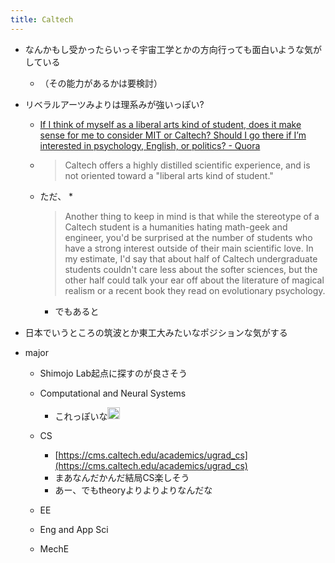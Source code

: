 ```yaml
---
title: Caltech
---
```


* なんかもし受かったらいっそ宇宙工学とかの方向行っても面白いような気がしている
  
  * （その能力があるかは要検討）
* リベラルアーツみよりは理系みが強いっぽい?
  
  * [If I think of myself as a liberal arts kind of student, does it make sense for me to consider MIT or Caltech? Should I go there if I’m interested in psychology, English, or politics? - Quora](https://www.quora.com/If-I-think-of-myself-as-a-liberal-arts-kind-of-student-does-it-make-sense-for-me-to-consider-MIT-or-Caltech-Should-I-go-there-if-I’m-interested-in-psychology-English-or-politics)
  * 
     > 
     > Caltech offers a highly distilled scientific experience, and is not oriented toward a "liberal arts kind of student."
  
  * ただ、
    * 
       > 
       > Another thing to keep in mind is that while the stereotype of a Caltech student is a humanities hating math-geek and engineer, you'd be surprised at the number of students who have a strong interest outside of their main scientific love. In my estimate, I'd say that about half of Caltech undergraduate students couldn't care less about the softer sciences, but the other half could talk your ear off about the literature of magical realism or a recent book they read on evolutionary psychology.
    
    * でもあると
* 日本でいうところの筑波とか東工大みたいなポジションな気がする

* major
  
  * Shimojo Lab起点に探すのが良さそう
  
  * Computational and Neural Systems
    
    * これっぽいな<img src='https://scrapbox.io/api/pages/blu3mo-public/blu3mo/icon' alt='blu3mo.icon' height="19.5"/>
  * CS
    
    * [https://cms.caltech.edu/academics/ugrad_cs](https://cms.caltech.edu/academics/ugrad_cs)
    * まあなんだかんだ結局CS楽しそう
    * あー、でもtheoryよりよりよりなんだな
  * EE
  
  * Eng and App Sci
  
  * MechE
